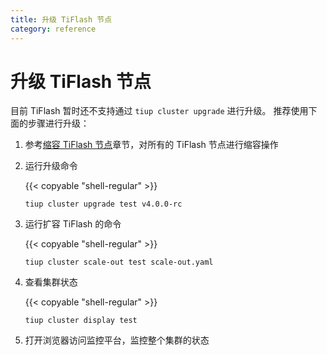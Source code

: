 ```yaml
---
title: 升级 TiFlash 节点
category: reference
---
```


# 升级 TiFlash 节点

目前 TiFlash 暂时还不支持通过 `tiup cluster upgrade` 进行升级。 推荐使用下面的步骤进行升级：

1. 参考[缩容 TiFlash 节点](reference/tiflash/maintain.md#缩容-tiflash-节点)章节，对所有的 TiFlash 节点进行缩容操作

2. 运行升级命令

    {{< copyable "shell-regular" >}}

    ```shell
    tiup cluster upgrade test v4.0.0-rc
    ```

3. 运行扩容 TiFlash 的命令

    {{< copyable "shell-regular" >}}

    ```shell
    tiup cluster scale-out test scale-out.yaml
    ```

4. 查看集群状态

    {{< copyable "shell-regular" >}}

    ```shell
    tiup cluster display test
    ```

5. 打开浏览器访问监控平台，监控整个集群的状态
